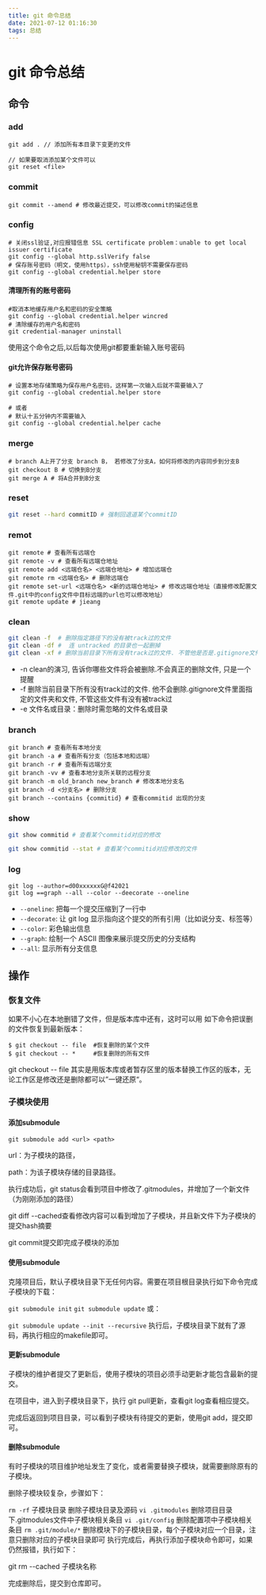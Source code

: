 ```yaml
---
title: git 命令总结
date: 2021-07-12 01:16:30
tags: 总结
---
```

# git 命令总结

## 命令

### add

```
git add . // 添加所有本目录下变更的文件

// 如果要取消添加某个文件可以
git reset <file>   
```

### commit

```
git commit --amend # 修改最近提交，可以修改commit的描述信息
```

### config

```
# 关闭ssl验证,对应报错信息 SSL certificate problem：unable to get local issuer certificate
git config --global http.sslVerify false
# 保存账号密码（明文，使用https），ssh使用秘钥不需要保存密码
git config --global credential.helper store
```

#### 清理所有的账号密码

```
#取消本地缓存用户名和密码的安全策略
git config --global credential.helper wincred
# 清除缓存的用户名和密码
git credential-manager uninstall
```

使用这个命令之后,以后每次使用git都要重新输入账号密码

#### git允许保存账号密码

```
# 设置本地存储策略为保存用户名密码，这样第一次输入后就不需要输入了
git config --global credential.helper store

# 或者
# 默认十五分钟内不需要输入
git config --global credential.helper cache
```

### merge

```
# branch A上开了分支 branch B， 若修改了分支A，如何将修改的内容同步到分支B
git checkout B # 切换到B分支
git merge A # 将A合并到B分支
```

### reset

```bash
git reset --hard commitID # 强制回退道某个commitID
```

### remot

```
git remote # 查看所有远端仓
git remote -v # 查看所有远端仓地址
git remote add <远端仓名> <远端仓地址> # 增加远端仓 
git remote rm <远端仓名> # 删除远端仓
git remote set-url <远端仓名> <新的远端仓地址> # 修改远端仓地址（直接修改配置文件.git中的config文件中目标远端的url也可以修改地址） 
git remote update # jieang
```

### clean

```bash
git clean -f  # 删除指定路径下的没有被track过的文件
git clean -df #  连 untracked 的目录也一起删掉
git clean -xf # 删除当前目录下所有没有track过的文件. 不管他是否是.gitignore文件里面指定的文件夹和文件.
```

- -n  clean的演习, 告诉你哪些文件将会被删除.不会真正的删除文件, 只是一个提醒
- -f  删除当前目录下所有没有track过的文件. 他不会删除.gitignore文件里面指定的文件夹和文件, 不管这些文件有没有被track过
- -e 文件名或目录：删除时需忽略的文件名或目录

### branch

```
git branch # 查看所有本地分支
git branch -a # 查看所有分支（包括本地和远端）
git branch -r # 查看所有远端分支
git branch -vv # 查看本地分支所关联的远程分支
git branch -m old_branch new_branch # 修改本地分支名 
git branch -d <分支名> # 删除分支
git branch --contains {commitid} # 查看commitid 出现的分支
```

### show

```bash
git show commitid # 查看某个commitid对应的修改

git show commitid --stat # 查看某个commitid对应修改的文件
```

### log

```
git log --author=d00xxxxxxG@f42021
git log ==graph --all --color --deecorate --oneline 
```

- `--oneline`: 把每一个提交压缩到了一行中
- `--decorate`: 让 git log 显示指向这个提交的所有引用（比如说分支、标签等）
- `--color`: 彩色输出信息
- `--graph`: 绘制一个 ASCII 图像来展示提交历史的分支结构
- `--all`: 显示所有分支信息

## 操作

### **恢复文件**

如果不小心在本地删错了文件，但是版本库中还有，这时可以用 如下命令把误删的文件恢复到最新版本：

```
$ git checkout -- file 	#恢复删除的某个文件
$ git checkout -- * 	#恢复删除的所有文件
```

git checkout -- file 其实是用版本库或者暂存区里的版本替换工作区的版本，无论工作区是修改还是删除都可以”一键还原“。

### 子模块使用

#### 添加submodule

`git submodule add <url> <path>`

url：为子模块的路径，

path：为该子模块存储的目录路径。

执行成功后，git status会看到项目中修改了.gitmodules，并增加了一个新文件（为刚刚添加的路径）

git diff --cached查看修改内容可以看到增加了子模块，并且新文件下为子模块的提交hash摘要

git commit提交即完成子模块的添加

#### 使用submodule

克隆项目后，默认子模块目录下无任何内容。需要在项目根目录执行如下命令完成子模块的下载：

`git submodule init`
`git submodule update`
或：

`git submodule update --init --recursive`
执行后，子模块目录下就有了源码，再执行相应的makefile即可。

#### 更新submodule

子模块的维护者提交了更新后，使用子模块的项目必须手动更新才能包含最新的提交。

在项目中，进入到子模块目录下，执行 git pull更新，查看git log查看相应提交。

完成后返回到项目目录，可以看到子模块有待提交的更新，使用git add，提交即可。

#### 删除submodule

有时子模块的项目维护地址发生了变化，或者需要替换子模块，就需要删除原有的子模块。

删除子模块较复杂，步骤如下：

`rm -rf` 子模块目录 删除子模块目录及源码
`vi .gitmodules` 删除项目目录下.gitmodules文件中子模块相关条目
`vi .git/config` 删除配置项中子模块相关条目
`rm .git/module/*` 删除模块下的子模块目录，每个子模块对应一个目录，注意只删除对应的子模块目录即可
执行完成后，再执行添加子模块命令即可，如果仍然报错，执行如下：

git rm --cached 子模块名称

完成删除后，提交到仓库即可。
